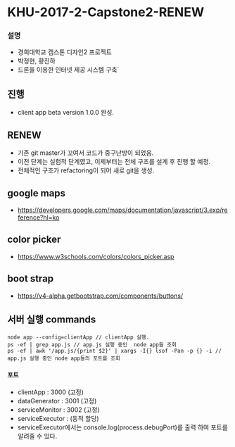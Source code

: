 # KHU-2017-2-Capstone2-RENEW
### 설명
- 경희대학교 캡스톤 디자인2 프로젝트
- 박정현, 황진하
- 드론을 이용한 인터넷 제공 시스템 구축`

## 진행
- client app beta version 1.0.0 완성.

## RENEW
- 기존 git master가 꼬여서 코드가 중구난방이 되었음.
- 이전 단계는 실험적 단계였고, 이제부터는 전체 구조를 설계 후 진행 할 예정.
- 전체적인 구조가 refactoring이 되어 새로 git을 생성.


## google maps
- https://developers.google.com/maps/documentation/javascript/3.exp/reference?hl=ko

## color picker
- https://www.w3schools.com/colors/colors_picker.asp

## boot strap 
- https://v4-alpha.getbootstrap.com/components/buttons/

## 서버 실행 commands
```
node app --config=clientApp // clientApp 실행.
ps -ef | grep app.js // app.js 실행 중인  node app들 조회
ps -ef | awk '/app.js/{print $2}' | xargs -I{} lsof -Pan -p {} -i // app.js 실행 중인 node app들의 포트를 조회
```
#### 포트
- clientApp :  3000 (고정)
- dataGenerator : 3001 (고정)
- serviceMonitor : 3002 (고정)
- serviceExecutor : (동적 할당)
 - serviceExecutor에서는 
            console.log(process.debugPort)를 출력 하여 포트를 알려줄 수 있다.